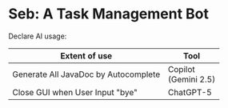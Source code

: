 # Seb: A Task Management Bot

Declare AI usage: 

| Extent of use                        | Tool                     |  
|--------------------------------------|--------------------------|
| Generate All JavaDoc by Autocomplete | Copilot<br/>(Gemini 2.5) |
| Close GUI when User Input "bye"      | ChatGPT-5                |